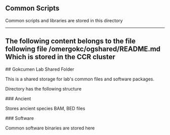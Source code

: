 ## Common Scripts

Common scripts and libraries are stored in this directory

----------------------
The following content belongs to the file following file /omergokc/ogshared/README.md
Which is stored in the CCR cluster
----------------------

## Gokcumen Lab Shared Folder

This is a shared storage for lab's common files and software packages.

Directory has the following structure


### Ancient

Stores ancient species BAM, BED files


### Software

Common software binaries are stored here
